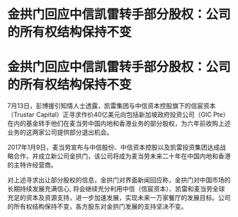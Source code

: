 # 金拱门回应中信凯雷转手部分股权：公司的所有权结构保持不变

# 金拱门回应中信凯雷转手部分股权：公司的所有权结构保持不变

7月13日，彭博援引知情人士透露，凯雷集团与中信资本控股旗下的信宸资本（Trustar Capital）正寻求作价40亿美元向包括新加坡政府投资公司（GIC
Pte）在内的基金转手他们在麦当劳中国内地和香港业务的部分股权，为六年前收购上述业务的这两家公司提供部分退出机会。

2017年1月9日，麦当劳宣布与中信股份、中信资本控股以及凯雷投资集团达成战略合作，并成立新公司金拱门，该公司将成为麦当劳未来二十年在中国内地和香港的主特许经营商。

对上述寻求出让部分股权的信息，金拱门对界面新闻回应称，金拱门对中国市场的长期持续发展充满信心,
将会继续充分利用中信（信宸资本）、凯雷和麦当劳全球充足的资本及资源支持，进一步加速发展，实现未来一万家餐厅的发展目标。公司的所有权结构保持不变，各方股东对金拱门发展的支持坚决不变。

